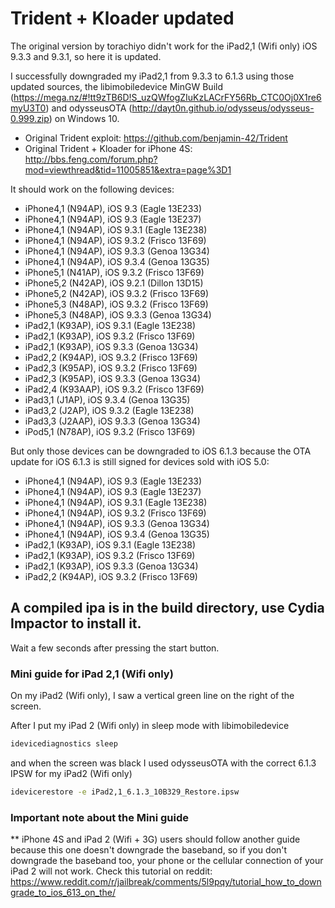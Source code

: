 # Trident + Kloader updated 

The original version by torachiyo didn't work for the iPad2,1 (Wifi only) iOS 9.3.3 and 9.3.1, so here it is updated.

I successfully downgraded my iPad2,1 from 9.3.3 to 6.1.3 using those updated sources, the libimobiledevice MinGW Build (https://mega.nz/#!tt9zTB6D!S_uzQWfogZIuKzLACrFY56Rb_CTC0Oj0X1re6myU3T0) and odysseusOTA (http://dayt0n.github.io/odysseus/odysseus-0.999.zip) on Windows 10.

* Original Trident exploit: https://github.com/benjamin-42/Trident
* Original Trident + Kloader for iPhone 4S: http://bbs.feng.com/forum.php?mod=viewthread&tid=11005851&extra=page%3D1


It should work on the following devices:

* iPhone4,1 (N94AP), iOS 9.3 (Eagle 13E233)
* iPhone4,1 (N94AP), iOS 9.3 (Eagle 13E237)
* iPhone4,1 (N94AP), iOS 9.3.1 (Eagle 13E238)
* iPhone4,1 (N94AP), iOS 9.3.2 (Frisco 13F69)
* iPhone4,1 (N94AP), iOS 9.3.3 (Genoa 13G34)
* iPhone4,1 (N94AP), iOS 9.3.4 (Genoa 13G35)
* iPhone5,1 (N41AP), iOS 9.3.2 (Frisco 13F69)
* iPhone5,2 (N42AP), iOS 9.2.1 (Dillon 13D15)
* iPhone5,2 (N42AP), iOS 9.3.2 (Frisco 13F69)
* iPhone5,3 (N48AP), iOS 9.3.2 (Frisco 13F69)
* iPhone5,3 (N48AP), iOS 9.3.3 (Genoa 13G34)
* iPad2,1 (K93AP), iOS 9.3.1 (Eagle 13E238)
* iPad2,1 (K93AP), iOS 9.3.2 (Frisco 13F69)
* iPad2,1 (K93AP), iOS 9.3.3 (Genoa 13G34)
* iPad2,2 (K94AP), iOS 9.3.2 (Frisco 13F69)
* iPad2,3 (K95AP), iOS 9.3.2 (Frisco 13F69)
* iPad2,3 (K95AP), iOS 9.3.3 (Genoa 13G34)
* iPad2,4 (K93AAP), iOS 9.3.2 (Frisco 13F69)
* iPad3,1 (J1AP), iOS 9.3.4 (Genoa 13G35)
* iPad3,2 (J2AP), iOS 9.3.2 (Eagle 13E238)
* iPad3,3 (J2AAP), iOS 9.3.3 (Genoa 13G34)
* iPod5,1 (N78AP), iOS 9.3.2 (Frisco 13F69)

But only those devices can be downgraded to iOS 6.1.3 because the OTA update for iOS 6.1.3 is still signed for devices sold with iOS 5.0:

* iPhone4,1 (N94AP), iOS 9.3 (Eagle 13E233)
* iPhone4,1 (N94AP), iOS 9.3 (Eagle 13E237)
* iPhone4,1 (N94AP), iOS 9.3.1 (Eagle 13E238)
* iPhone4,1 (N94AP), iOS 9.3.2 (Frisco 13F69)
* iPhone4,1 (N94AP), iOS 9.3.3 (Genoa 13G34)
* iPhone4,1 (N94AP), iOS 9.3.4 (Genoa 13G35)
* iPad2,1 (K93AP), iOS 9.3.1 (Eagle 13E238)
* iPad2,1 (K93AP), iOS 9.3.2 (Frisco 13F69)
* iPad2,1 (K93AP), iOS 9.3.3 (Genoa 13G34)
* iPad2,2 (K94AP), iOS 9.3.2 (Frisco 13F69)

## A compiled ipa is in the build directory, use Cydia Impactor to install it. 

Wait a few seconds after pressing the start button.

### Mini guide for iPad 2,1 (Wifi only)

On my iPad2 (Wifi only), I saw a vertical green line on the right of the screen.

After I put my iPad 2 (Wifi only) in sleep mode with libimobiledevice
```Bash
idevicediagnostics sleep
```

and when the screen was black I used odysseusOTA with the correct 6.1.3 IPSW for my iPad2 (Wifi only)

```Bash
idevicerestore -e iPad2,1_6.1.3_10B329_Restore.ipsw
```
### Important note about the Mini guide

** iPhone 4S and iPad 2 (Wifi + 3G) users should follow another guide because this one doesn't downgrade the baseband, so if you don't downgrade the baseband too, your phone or the cellular connection of your iPad 2 will not work. Check this tutorial on reddit: https://www.reddit.com/r/jailbreak/comments/5l9pqy/tutorial_how_to_downgrade_to_ios_613_on_the/
